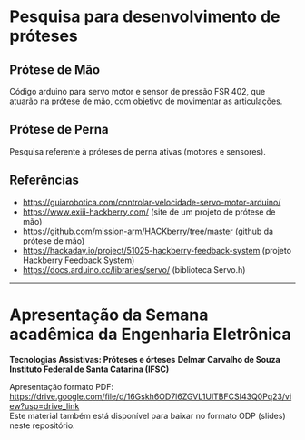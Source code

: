 # Pesquisa para desenvolvimento de próteses

## Prótese de Mão

Código arduino para servo motor e sensor de pressão FSR 402, que atuarão na prótese de mão, com objetivo de movimentar as articulações.

## Prótese de Perna
Pesquisa referente à próteses de perna ativas (motores e sensores).

## Referências
- https://guiarobotica.com/controlar-velocidade-servo-motor-arduino/
- https://www.exiii-hackberry.com/ (site de um projeto de prótese de mão)
- https://github.com/mission-arm/HACKberry/tree/master (github da prótese de mão)
- https://hackaday.io/project/51025-hackberry-feedback-system (projeto Hackberry Feedback System)
- https://docs.arduino.cc/libraries/servo/ (biblioteca Servo.h)
_________________________________________________________________________________________________________________________________

# Apresentação da Semana acadêmica da Engenharia Eletrônica
**Tecnologias Assistivas: Próteses e órteses**
**Delmar Carvalho de Souza** \
**Instituto Federal de Santa Catarina (IFSC)**

Apresentação formato PDF: https://drive.google.com/file/d/16Gskh6OD7l6ZGVL1UlTBFCSI43Q0Pq23/view?usp=drive_link \
Este material também está disponível para baixar no formato ODP (slides) neste repositório.


